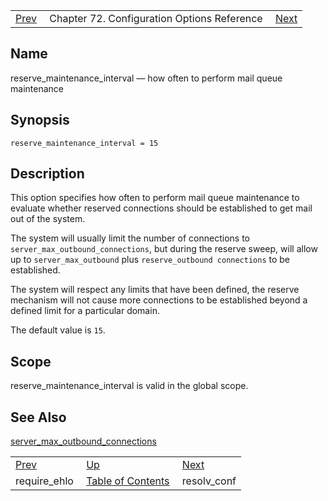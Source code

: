 |     |     |     |
| --- | --- | --- |
| [Prev](conf.ref.require_ehlo)  | Chapter 72. Configuration Options Reference |  [Next](conf.ref.resolv_conf) |

<a name="conf.ref.reserve_maintenance_interval"></a>
## Name

reserve_maintenance_interval — how often to perform mail queue maintenance

## Synopsis

`reserve_maintenance_interval = 15`

<a name="idp26014032"></a>
## Description

This option specifies how often to perform mail queue maintenance to evaluate whether reserved connections should be established to get mail out of the system.

The system will usually limit the number of connections to `server_max_outbound_connections`, but during the reserve sweep, will allow up to `server_max_outbound` plus `reserve_outbound connections` to be established.

The system will respect any limits that have been defined, the reserve mechanism will not cause more connections to be established beyond a defined limit for a particular domain.

The default value is `15`.

<a name="idp26019472"></a>
## Scope

reserve_maintenance_interval is valid in the global scope.

<a name="idp26021312"></a>
## See Also

[server_max_outbound_connections](conf.ref.server_max_outbound_connections "server_max_outbound_connections")

|     |     |     |
| --- | --- | --- |
| [Prev](conf.ref.require_ehlo)  | [Up](config.options.ref) |  [Next](conf.ref.resolv_conf) |
| require_ehlo  | [Table of Contents](index) |  resolv_conf |

